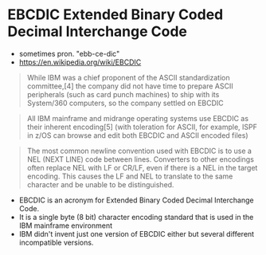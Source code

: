 # EBCDIC Extended Binary Coded Decimal Interchange Code

- sometimes pron. "ebb-ce-dic"
- https://en.wikipedia.org/wiki/EBCDIC

> While IBM was a chief proponent of the ASCII standardization committee,[4] the
> company did not have time to prepare ASCII peripherals (such as card punch
> machines) to ship with its System/360 computers, so the company settled on
> EBCDIC

> All IBM mainframe and midrange operating systems use EBCDIC as their inherent
> encoding[5] (with toleration for ASCII, for example, ISPF in z/OS can browse
> and edit both EBCDIC and ASCII encoded files)

> The most common newline convention used with EBCDIC is to use a NEL (NEXT
> LINE) code between lines. Converters to other encodings often replace NEL with
> LF or CR/LF, even if there is a NEL in the target encoding. This causes the LF
> and NEL to translate to the same character and be unable to be distinguished.

- EBCDIC is an acronym for Extended Binary Coded Decimal Interchange Code.
- It is a single byte (8 bit) character encoding standard that is used in the
  IBM mainframe environment
- IBM didn't invent just one version of EBCDIC either but several different
  incompatible versions.
